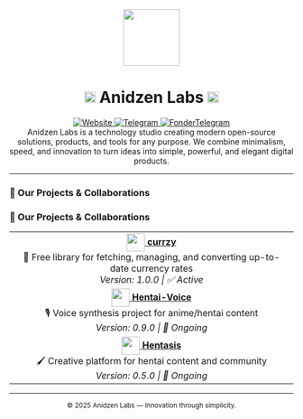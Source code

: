 <div align="center">
  <img src="https://raw.githubusercontent.com/anidzen-labs/Design-assets/refs/heads/main/anidzen/TRANSPARENT_WHITE_RING.png" height="100px">
  <h1>
    <img src="https://raw.githubusercontent.com/anidzen-labs/Design-assets/refs/heads/main/anidzen/TRANSPARENT_TRANSPARENT_RING.png" height="20px"/> 
    Anidzen Labs 
    <img src="https://raw.githubusercontent.com/anidzen-labs/Design-assets/refs/heads/main/anidzen/TRANSPARENT_TRANSPARENT_RING.png" height="20px"/>
  </h1>  
</div>

<div align="center">
  <a href="https://vahe.anidzen.com">
    <img src="https://img.shields.io/badge/website-vahe.anidzen.com-blue?style=flat-square" alt="Website"/>
  </a>
  <a href="https://t.me/AnidzenLabs">
    <img src="https://img.shields.io/badge/Telegram-@AnidzenLabs-red?style=flat-square" alt="Telegram"/>
  </a>
  <a href="https://t.me/Vahesargsyan2005">
    <img src="https://img.shields.io/badge/Telegram-@Vahesargsyan2005-blue?style=flat-square" alt="FonderTelegram"/>
  </a>
</div>

<div align="center">
   Anidzen Labs is a technology studio creating modern open-source solutions, products, and tools for any purpose. We combine minimalism, speed, and innovation to turn ideas into simple, powerful, and elegant digital products.
</div>

---

### 🚀 Our Projects & Collaborations

### 🚀 Our Projects & Collaborations

<table align="center">
  <tr>
    <td align="center">
      <a href="https://github.com/anidzen-labs/currzy">
        <img src="https://img.icons8.com/color/48/000000/currency-exchange.png" width="32" style="vertical-align:middle"/> 
        <b>currzy</b>
      </a>
      <br>
      💱 Free library for fetching, managing, and converting up-to-date currency rates
      <br>
      <i>Version: 1.0.0 | ✅ Active</i>
    </td>
  </tr>
  <tr>
    <td align="center">
      <a href="https://github.com/anidzen-labs/hentai-voice">
        <img src="https://img.icons8.com/color/48/000000/microphone.png" width="32" style="vertical-align:middle"/> 
        <b>Hentai-Voice</b>
      </a>
      <br>
      🎙 Voice synthesis project for anime/hentai content
      <br>
      <i>Version: 0.9.0 | 🔄 Ongoing</i>
    </td>
  </tr>
  <tr>
    <td align="center">
      <a href="https://github.com/anidzen-labs/hentasis">
        <img src="https://img.icons8.com/color/48/000000/paint-palette.png" width="32" style="vertical-align:middle"/> 
        <b>Hentasis</b>
      </a>
      <br>
      🖌 Creative platform for hentai content and community
      <br>
      <i>Version: 0.5.0 | 🔄 Ongoing</i>
    </td>
  </tr>
</table>




---

<div align="center">
  <sub>© 2025 Anidzen Labs — Innovation through simplicity.</sub>
</div>
